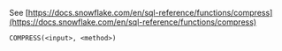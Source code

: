 See [https://docs.snowflake.com/en/sql-reference/functions/compress](https://docs.snowflake.com/en/sql-reference/functions/compress)
```
COMPRESS(<input>, <method>)
```
